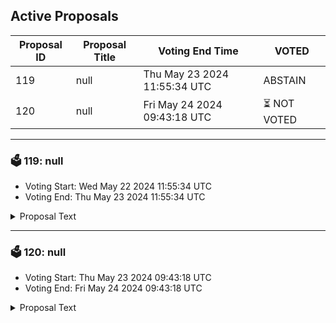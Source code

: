 ## Active Proposals

| Proposal ID | Proposal Title | Voting End Time | VOTED |
|-------------|----------------|-----------------|-------|
| 119 | null | Thu May 23 2024 11:55:34 UTC | ABSTAIN |
| 120 | null | Fri May 24 2024 09:43:18 UTC | ⏳ NOT VOTED |

---

### 🗳 119: null
- Voting Start: Wed May 22 2024 11:55:34 UTC
- Voting End: Thu May 23 2024 11:55:34 UTC

<details>
<summary>Proposal Text</summary>
 
null
</details>

---

### 🗳 120: null
- Voting Start: Thu May 23 2024 09:43:18 UTC
- Voting End: Fri May 24 2024 09:43:18 UTC

<details>
<summary>Proposal Text</summary>
 
null
</details>
